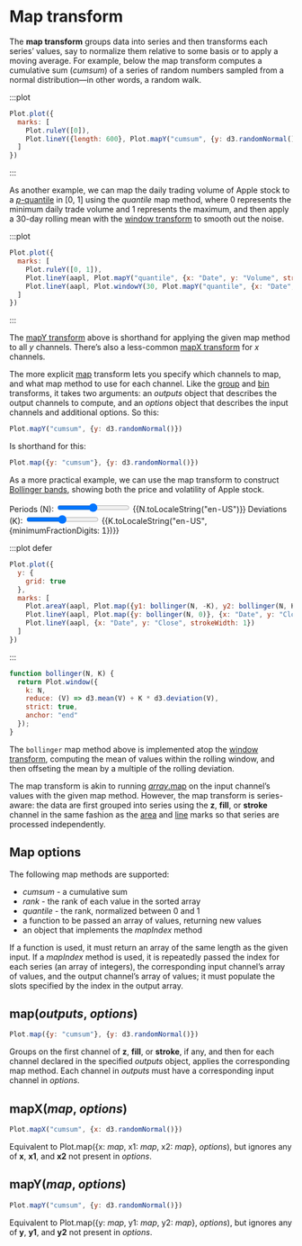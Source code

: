 <script setup>

import * as Plot from "@observablehq/plot";
import * as d3 from "d3";
import {ref} from "vue";
import aapl from "../data/aapl.ts";

const N = ref(20);
const K = ref(2);

function bollingerBandY(N, K, options) {
  return Plot.map({y1: bollinger(N, -K), y2: bollinger(N, K)}, options);
}

function bollinger(N, K) {
  return Plot.window({k: N, reduce: (Y) => d3.mean(Y) + K * d3.deviation(Y), strict: true, anchor: "end"});
}

</script>

# Map transform

The **map transform** groups data into series and then transforms each series’ values, say to normalize them relative to some basis or to apply a moving average. For example, below the map transform computes a cumulative sum (*cumsum*) of a series of random numbers sampled from a normal distribution—in other words, a random walk.

:::plot
```js
Plot.plot({
  marks: [
    Plot.ruleY([0]),
    Plot.lineY({length: 600}, Plot.mapY("cumsum", {y: d3.randomNormal()}))
  ]
})
```
:::

As another example, we can map the daily trading volume of Apple stock to a [*p*-quantile](https://en.wikipedia.org/wiki/Quantile) in [0, 1] using the *quantile* map method, where 0 represents the minimum daily trade volume and 1 represents the maximum, and then apply a 30-day rolling mean with the [window transform](./window.md) to smooth out the noise.

:::plot
```js
Plot.plot({
  marks: [
    Plot.ruleY([0, 1]),
    Plot.lineY(aapl, Plot.mapY("quantile", {x: "Date", y: "Volume", strokeOpacity: 0.2})),
    Plot.lineY(aapl, Plot.windowY(30, Plot.mapY("quantile", {x: "Date", y: "Volume"})))
  ]
})
```
:::

The [mapY transform](#map-ymap-options) above is shorthand for applying the given map method to all *y* channels. There’s also a less-common [mapX transform](#mapx-map-options) for *x* channels.

The more explicit [map](#map-outputs-options) transform lets you specify which channels to map, and what map method to use for each channel. Like the [group](./group.md) and [bin](./bin.md) transforms, it takes two arguments: an *outputs* object that describes the output channels to compute, and an *options* object that describes the input channels and additional options. So this:

```js
Plot.mapY("cumsum", {y: d3.randomNormal()})
```

Is shorthand for this:

```js
Plot.map({y: "cumsum"}, {y: d3.randomNormal()})
```

As a more practical example, we can use the map transform to construct [Bollinger bands](https://en.wikipedia.org/wiki/Bollinger_Bands), showing both the price and volatility of Apple stock.

<p>
  <label class="label-input">
    <span>Periods (N):</span>
    <input type="range" v-model.number="N" min="2" max="100" step="1">
    <span style="font-variant-numeric: tabular-nums;">{{N.toLocaleString("en-US")}}</span>
  </label>
  <label class="label-input">
    <span>Deviations (K):</span>
    <input type="range" v-model.number="K" min="0" max="10" step="0.1">
    <span style="font-variant-numeric: tabular-nums;">{{K.toLocaleString("en-US", {minimumFractionDigits: 1})}}</span>
  </label>
</p>

:::plot defer
```js
Plot.plot({
  y: {
    grid: true
  },
  marks: [
    Plot.areaY(aapl, Plot.map({y1: bollinger(N, -K), y2: bollinger(N, K)}, {x: "Date", y: "Close", fillOpacity: 0.2})),
    Plot.lineY(aapl, Plot.map({y: bollinger(N, 0)}, {x: "Date", y: "Close", stroke: "blue"})),
    Plot.lineY(aapl, {x: "Date", y: "Close", strokeWidth: 1})
  ]
})
```
:::

```js
function bollinger(N, K) {
  return Plot.window({
    k: N,
    reduce: (V) => d3.mean(V) + K * d3.deviation(V),
    strict: true,
    anchor: "end"
  });
}
```

The `bollinger` map method above is implemented atop the [window transform](./window.md), computing the mean of values within the rolling window, and then offseting the mean by a multiple of the rolling deviation.

The map transform is akin to running [*array*.map](https://developer.mozilla.org/en-US/docs/Web/JavaScript/Reference/Global_Objects/Array/map) on the input channel’s values with the given map method. However, the map transform is series-aware: the data are first grouped into series using the **z**, **fill**, or **stroke** channel in the same fashion as the [area](../marks/area.md) and [line](../marks/line.md) marks so that series are processed independently.

## Map options

The following map methods are supported:

* *cumsum* - a cumulative sum
* *rank* - the rank of each value in the sorted array
* *quantile* - the rank, normalized between 0 and 1
* a function to be passed an array of values, returning new values
* an object that implements the *mapIndex* method

If a function is used, it must return an array of the same length as the given input. If a *mapIndex* method is used, it is repeatedly passed the index for each series (an array of integers), the corresponding input channel’s array of values, and the output channel’s array of values; it must populate the slots specified by the index in the output array.

## map(*outputs*, *options*)

```js
Plot.map({y: "cumsum"}, {y: d3.randomNormal()})
```

Groups on the first channel of **z**, **fill**, or **stroke**, if any, and then for each channel declared in the specified *outputs* object, applies the corresponding map method. Each channel in *outputs* must have a corresponding input channel in *options*.

## mapX(*map*, *options*)

```js
Plot.mapX("cumsum", {x: d3.randomNormal()})
```

Equivalent to Plot.map({x: *map*, x1: *map*, x2: *map*}, *options*), but ignores any of **x**, **x1**, and **x2** not present in *options*.

## mapY(*map*, *options*)

```js
Plot.mapY("cumsum", {y: d3.randomNormal()})
```

Equivalent to Plot.map({y: *map*, y1: *map*, y2: *map*}, *options*), but ignores any of **y**, **y1**, and **y2** not present in *options*.
